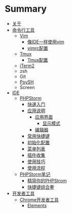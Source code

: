# Summary

* [关于](README.md)
* [命令行工具](chapter1.md)
  * [Vim](vim.md)
    * [像IDE一样使用vim](像ide一样使用vim.md)
    * [vimrc配置](vimrc配置.md)
  * [Tmux](tmux.md)
    * [Tmux配置](tmux配置.md)
  * [iTerm2](it.md)
  * zsh
  * Git
  * [PsySH](psysh.md)
  * Screen
* [IDE](ide.md)
  * [PHPStorm](phpstorm.md)
    * [快速入门](快速入门.md)
    * [应用说明](应用说明.md)
      * [应用界面](应用说明/应用界面.md)
        * [显示模式](应用说明/应用界面/显示模式.md)
      * [编辑器](应用说明/编辑器.md)
    * [常用快捷键](常用快捷键.md)
    * [初始化配置](初始化配置.md)
    * [菜单列表](菜单列表.md)
    * [插件收集](插件收集.md)
    * [使用技巧](应用说明/使用技巧.md)
    * [使用流程](使用流程.md)
  * [PHPStorm笔记](phpstormbi-ji.md)
    * [精简你的PHPStrom](phpstormbi-ji/jing-jian-ni-de-phpstrom.md)
    * [快捷键组合拳](phpstormbi-ji/kuai-jie-jian-zu-he-quan.md)
* [开发者工具](开发者工具.md)
  * [Chrome开发者工具](开发者工具/chrome.md)
    * [Elements](开发者工具/chrome/elements.md)

